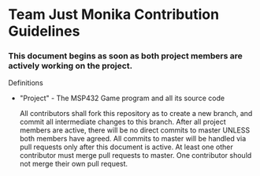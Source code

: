 <h1> Team Just Monika Contribution Guidelines </h1>
<h3> This document begins as soon as both project members are actively working on the project.</h3>

Definitions
- "Project" - The MSP432 Game program and all its source code

  All contributors shall fork this repository as to create a new branch, and commit all intermediate changes to this branch.
  After all project members are active, there will be no direct commits to master UNLESS both members have agreed.
  All commits to master will be handled via pull requests only after this document is active.
  At least one other contributor must merge pull requests to master. One contributor should not merge their own pull request.
